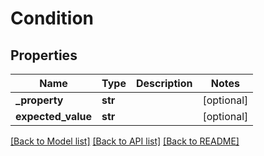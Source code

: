 # Condition

## Properties
Name | Type | Description | Notes
------------ | ------------- | ------------- | -------------
**_property** | **str** |  | [optional] 
**expected_value** | **str** |  | [optional] 

[[Back to Model list]](../README.md#documentation-for-models) [[Back to API list]](../README.md#documentation-for-api-endpoints) [[Back to README]](../README.md)


